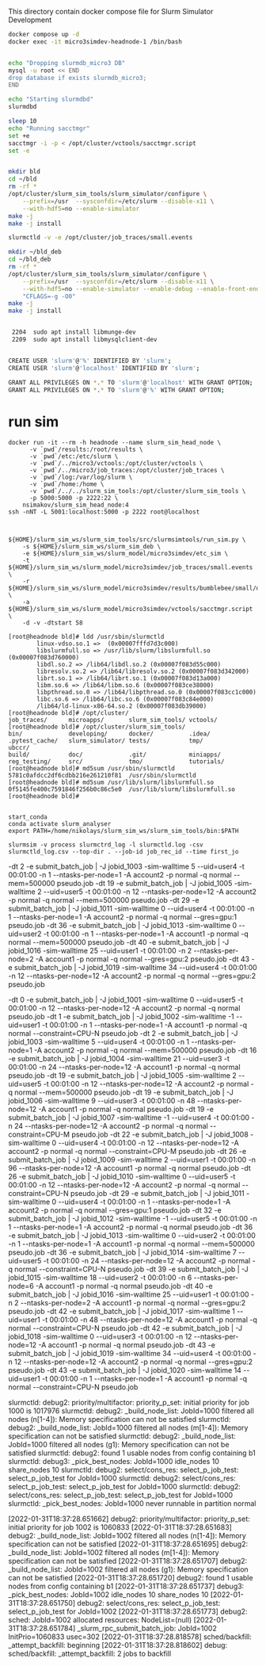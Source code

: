 This directory contain docker compose file for Slurm Simulator Development


```bash
docker compose up -d
docker exec -it micro3simdev-headnode-1 /bin/bash


echo "Dropping slurmdb_micro3 DB"
mysql -u root << END
drop database if exists slurmdb_micro3;
END

echo "Starting slurmdbd"
slurmdbd

sleep 10
echo "Running sacctmgr"
set +e
sacctmgr -i -p < /opt/cluster/vctools/sacctmgr.script
set -e


mkdir bld
cd ~/bld
rm -rf *
/opt/cluster/slurm_sim_tools/slurm_simulator/configure \
    --prefix=/usr  --sysconfdir=/etc/slurm --disable-x11 \
    --with-hdf5=no --enable-simulator
make -j
make -j install

slurmctld -v -e /opt/cluster/job_traces/small.events

mkdir ~/bld_deb
cd ~/bld_deb
rm -rf *
/opt/cluster/slurm_sim_tools/slurm_simulator/configure \
    --prefix=/usr  --sysconfdir=/etc/slurm --disable-x11 \
    --with-hdf5=no --enable-simulator --enable-debug --enable-front-end \
    "CFLAGS=-g -O0"
make -j
make -j install


 2204  sudo apt install libmunge-dev
 2209  sudo apt install libmysqlclient-dev


CREATE USER 'slurm'@'%' IDENTIFIED BY 'slurm';
CREATE USER 'slurm'@'localhost' IDENTIFIED BY 'slurm';

GRANT ALL PRIVILEGES ON *.* TO 'slurm'@'localhost' WITH GRANT OPTION;
GRANT ALL PRIVILEGES ON *.* TO 'slurm'@'%' WITH GRANT OPTION;

```

# run sim

```
docker run -it --rm -h headnode --name slurm_sim_head_node \
      -v `pwd`/results:/root/results \
      -v `pwd`/etc:/etc/slurm \
      -v `pwd`/../micro3/vctools:/opt/cluster/vctools \
      -v `pwd`/../micro3/job_traces:/opt/cluster/job_traces \
      -v `pwd`/log:/var/log/slurm \
      -v `pwd`/home:/home \
      -v `pwd`/../../slurm_sim_tools:/opt/cluster/slurm_sim_tools \
      -p 5000:5000 -p 2222:22 \
    nsimakov/slurm_sim_head_node:4
ssh -nNT -L 5001:localhost:5000 -p 2222 root@localhost



${HOME}/slurm_sim_ws/slurm_sim_tools/src/slurmsimtools/run_sim.py \
    -s ${HOME}/slurm_sim_ws/slurm_sim_deb \
    -e ${HOME}/slurm_sim_ws/slurm_model/micro3simdev/etc_sim \
    -t ${HOME}/slurm_sim_ws/slurm_model/micro3simdev/job_traces/small.events \
    -r ${HOME}/slurm_sim_ws/slurm_model/micro3simdev/results/bumblebee/small/dtstart_58_1 \
    -a ${HOME}/slurm_sim_ws/slurm_model/micro3simdev/vctools/sacctmgr.script \
    -d -v -dtstart 58 
```

```
[root@headnode bld]# ldd /usr/sbin/slurmctld
        linux-vdso.so.1 =>  (0x00007fffd7d3c000)
        libslurmfull.so => /usr/lib/slurm/libslurmfull.so (0x00007f083d760000)
        libdl.so.2 => /lib64/libdl.so.2 (0x00007f083d55c000)
        libresolv.so.2 => /lib64/libresolv.so.2 (0x00007f083d342000)
        librt.so.1 => /lib64/librt.so.1 (0x00007f083d13a000)
        libm.so.6 => /lib64/libm.so.6 (0x00007f083ce38000)
        libpthread.so.0 => /lib64/libpthread.so.0 (0x00007f083cc1c000)
        libc.so.6 => /lib64/libc.so.6 (0x00007f083c84e000)
        /lib64/ld-linux-x86-64.so.2 (0x00007f083db39000)
[root@headnode bld]# /opt/cluster/
job_traces/      microapps/       slurm_sim_tools/ vctools/         
[root@headnode bld]# /opt/cluster/slurm_sim_tools/
bin/             developing/      docker/          .idea/           .pytest_cache/   slurm_simulator/ tests/           tmp/             ubccr/
build/           doc/             .git/            miniapps/        reg_testing/     src/             tmo/             tutorials/       
[root@headnode bld]# md5sum /usr/sbin/slurmctld
5781c0afdcc2df6cdbb216e261210f81  /usr/sbin/slurmctld
[root@headnode bld]# md5sum /usr/lib/slurm/libslurmfull.so
0f5145fe400c7591846f256b0c86c5e0  /usr/lib/slurm/libslurmfull.so
[root@headnode bld]# 


start_conda
conda activate slurm_analyser
export PATH=/home/nikolays/slurm_sim_ws/slurm_sim_tools/bin:$PATH

slurmsim -v process slurmctrd_log -l slurmctld.log -csv slurmctld_log.csv --top-dir . --job-id job_rec_id --time first_jo
```

-dt 2 -e submit_batch_job | -J jobid_1003 -sim-walltime 5 --uid=user4 -t 00:01:00 -n 1 --ntasks-per-node=1 -A account2 -p normal -q normal --mem=500000 pseudo.job
-dt 19 -e submit_batch_job | -J jobid_1005 -sim-walltime 2 --uid=user5 -t 00:01:00 -n 12 --ntasks-per-node=12 -A account2 -p normal -q normal --mem=500000 pseudo.job
-dt 29 -e submit_batch_job | -J jobid_1011 -sim-walltime 0 --uid=user4 -t 00:01:00 -n 1 --ntasks-per-node=1 -A account2 -p normal -q normal --gres=gpu:1 pseudo.job
-dt 36 -e submit_batch_job | -J jobid_1013 -sim-walltime 0 --uid=user2 -t 00:01:00 -n 1 --ntasks-per-node=1 -A account1 -p normal -q normal --mem=500000 pseudo.job
-dt 40 -e submit_batch_job | -J jobid_1016 -sim-walltime 25 --uid=user1 -t 00:01:00 -n 2 --ntasks-per-node=2 -A account1 -p normal -q normal --gres=gpu:2 pseudo.job
-dt 43 -e submit_batch_job | -J jobid_1019 -sim-walltime 34 --uid=user4 -t 00:01:00 -n 12 --ntasks-per-node=12 -A account2 -p normal -q normal --gres=gpu:2 pseudo.job

-dt 0 -e submit_batch_job | -J jobid_1001 -sim-walltime 0 --uid=user5 -t 00:01:00 -n 12 --ntasks-per-node=12 -A account2 -p normal -q normal pseudo.job
-dt 1 -e submit_batch_job | -J jobid_1002 -sim-walltime -1 --uid=user1 -t 00:01:00 -n 1 --ntasks-per-node=1 -A account1 -p normal -q normal --constraint=CPU-N pseudo.job
-dt 2 -e submit_batch_job | -J jobid_1003 -sim-walltime 5 --uid=user4 -t 00:01:00 -n 1 --ntasks-per-node=1 -A account2 -p normal -q normal --mem=500000 pseudo.job
-dt 16 -e submit_batch_job | -J jobid_1004 -sim-walltime 21 --uid=user3 -t 00:01:00 -n 24 --ntasks-per-node=12 -A account1 -p normal -q normal pseudo.job
-dt 19 -e submit_batch_job | -J jobid_1005 -sim-walltime 2 --uid=user5 -t 00:01:00 -n 12 --ntasks-per-node=12 -A account2 -p normal -q normal --mem=500000 pseudo.job
-dt 19 -e submit_batch_job | -J jobid_1006 -sim-walltime 9 --uid=user3 -t 00:01:00 -n 48 --ntasks-per-node=12 -A account1 -p normal -q normal pseudo.job
-dt 19 -e submit_batch_job | -J jobid_1007 -sim-walltime -1 --uid=user4 -t 00:01:00 -n 24 --ntasks-per-node=12 -A account2 -p normal -q normal --constraint=CPU-M pseudo.job
-dt 22 -e submit_batch_job | -J jobid_1008 -sim-walltime 0 --uid=user4 -t 00:01:00 -n 12 --ntasks-per-node=12 -A account2 -p normal -q normal --constraint=CPU-M pseudo.job
-dt 26 -e submit_batch_job | -J jobid_1009 -sim-walltime 2 --uid=user1 -t 00:01:00 -n 96 --ntasks-per-node=12 -A account1 -p normal -q normal pseudo.job
-dt 26 -e submit_batch_job | -J jobid_1010 -sim-walltime 0 --uid=user5 -t 00:01:00 -n 12 --ntasks-per-node=12 -A account2 -p normal -q normal --constraint=CPU-N pseudo.job
-dt 29 -e submit_batch_job | -J jobid_1011 -sim-walltime 0 --uid=user4 -t 00:01:00 -n 1 --ntasks-per-node=1 -A account2 -p normal -q normal --gres=gpu:1 pseudo.job
-dt 32 -e submit_batch_job | -J jobid_1012 -sim-walltime -1 --uid=user5 -t 00:01:00 -n 1 --ntasks-per-node=1 -A account2 -p normal -q normal pseudo.job
-dt 36 -e submit_batch_job | -J jobid_1013 -sim-walltime 0 --uid=user2 -t 00:01:00 -n 1 --ntasks-per-node=1 -A account1 -p normal -q normal --mem=500000 pseudo.job
-dt 36 -e submit_batch_job | -J jobid_1014 -sim-walltime 7 --uid=user5 -t 00:01:00 -n 24 --ntasks-per-node=12 -A account2 -p normal -q normal --constraint=CPU-N pseudo.job
-dt 39 -e submit_batch_job | -J jobid_1015 -sim-walltime 18 --uid=user2 -t 00:01:00 -n 6 --ntasks-per-node=6 -A account1 -p normal -q normal pseudo.job
-dt 40 -e submit_batch_job | -J jobid_1016 -sim-walltime 25 --uid=user1 -t 00:01:00 -n 2 --ntasks-per-node=2 -A account1 -p normal -q normal --gres=gpu:2 pseudo.job
-dt 42 -e submit_batch_job | -J jobid_1017 -sim-walltime 1 --uid=user1 -t 00:01:00 -n 48 --ntasks-per-node=12 -A account1 -p normal -q normal --constraint=CPU-N pseudo.job
-dt 42 -e submit_batch_job | -J jobid_1018 -sim-walltime 0 --uid=user3 -t 00:01:00 -n 12 --ntasks-per-node=12 -A account1 -p normal -q normal pseudo.job
-dt 43 -e submit_batch_job | -J jobid_1019 -sim-walltime 34 --uid=user4 -t 00:01:00 -n 12 --ntasks-per-node=12 -A account2 -p normal -q normal --gres=gpu:2 pseudo.job
-dt 43 -e submit_batch_job | -J jobid_1020 -sim-walltime 14 --uid=user1 -t 00:01:00 -n 1 --ntasks-per-node=1 -A account1 -p normal -q normal --constraint=CPU-N pseudo.job


slurmctld: debug2: priority/multifactor: priority_p_set: initial priority for job 1000 is 1017976
slurmctld: debug2: _build_node_list: JobId=1000 filtered all nodes (n[1-4]): Memory specification can not be satisfied
slurmctld: debug2: _build_node_list: JobId=1000 filtered all nodes (m[1-4]): Memory specification can not be satisfied
slurmctld: debug2: _build_node_list: JobId=1000 filtered all nodes (g1): Memory specification can not be satisfied
slurmctld: debug2: found 1 usable nodes from config containing b1
slurmctld: debug3: _pick_best_nodes: JobId=1000 idle_nodes 10 share_nodes 10
slurmctld: debug2: select/cons_res: select_p_job_test: select_p_job_test for JobId=1000
slurmctld: debug2: select/cons_res: select_p_job_test: select_p_job_test for JobId=1000
slurmctld: debug2: select/cons_res: select_p_job_test: select_p_job_test for JobId=1000
slurmctld: _pick_best_nodes: JobId=1000 never runnable in partition normal

[2022-01-31T18:37:28.651662] debug2: priority/multifactor: priority_p_set: initial priority for job 1002 is 1060833
[2022-01-31T18:37:28.651683] debug2: _build_node_list: JobId=1002 filtered all nodes (n[1-4]): Memory specification can not be satisfied
[2022-01-31T18:37:28.651695] debug2: _build_node_list: JobId=1002 filtered all nodes (m[1-4]): Memory specification can not be satisfied
[2022-01-31T18:37:28.651707] debug2: _build_node_list: JobId=1002 filtered all nodes (g1): Memory specification can not be satisfied
[2022-01-31T18:37:28.651720] debug2: found 1 usable nodes from config containing b1
[2022-01-31T18:37:28.651737] debug3: _pick_best_nodes: JobId=1002 idle_nodes 10 share_nodes 10
[2022-01-31T18:37:28.651750] debug2: select/cons_res: select_p_job_test: select_p_job_test for JobId=1002
[2022-01-31T18:37:28.651773] debug2: sched: JobId=1002 allocated resources: NodeList=(null)
[2022-01-31T18:37:28.651784] _slurm_rpc_submit_batch_job: JobId=1002 InitPrio=1060833 usec=302
[2022-01-31T18:37:28.818578] sched/backfill: _attempt_backfill: beginning
[2022-01-31T18:37:28.818602] debug:  sched/backfill: _attempt_backfill: 2 jobs to backfill
